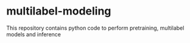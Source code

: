# multilabel-modeling
This repository contains python code to perform pretraining, multilabel models and inference
